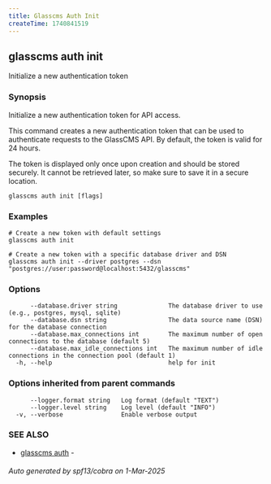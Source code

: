 ```yaml
---
title: Glasscms Auth Init
createTime: 1740841519
---
```

## glasscms auth init

Initialize a new authentication token

### Synopsis

Initialize a new authentication token for API access.

This command creates a new authentication token that can be used to authenticate 
requests to the GlassCMS API. By default, the token is valid for 24 hours.

The token is displayed only once upon creation and should be stored securely.
It cannot be retrieved later, so make sure to save it in a secure location.


```
glasscms auth init [flags]
```

### Examples

```
# Create a new token with default settings
glasscms auth init

# Create a new token with a specific database driver and DSN
glasscms auth init --driver postgres --dsn "postgres://user:password@localhost:5432/glasscms"

```

### Options

```
      --database.driver string              The database driver to use (e.g., postgres, mysql, sqlite)
      --database.dsn string                 The data source name (DSN) for the database connection
      --database.max_connections int        The maximum number of open connections to the database (default 5)
      --database.max_idle_connections int   The maximum number of idle connections in the connection pool (default 1)
  -h, --help                                help for init
```

### Options inherited from parent commands

```
      --logger.format string   Log format (default "TEXT")
      --logger.level string    Log level (default "INFO")
  -v, --verbose                Enable verbose output
```

### SEE ALSO

* [glasscms auth](glasscms_auth.md)	 - 

###### Auto generated by spf13/cobra on 1-Mar-2025
